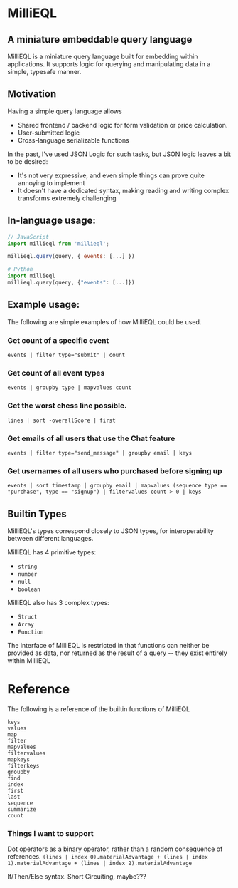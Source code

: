 # MilliEQL

## A miniature embeddable query language

MilliEQL is a miniature query language built for embedding within applications. It supports
logic for querying and manipulating data in a simple, typesafe manner.

## Motivation

Having a simple query language allows

- Shared frontend / backend logic for form validation or price calculation.
- User-submitted logic
- Cross-language serializable functions

In the past, I've used JSON Logic for such tasks, but JSON logic leaves a bit to be desired:

- It's not very expressive, and even simple things can prove quite annoying to implement
- It doesn't have a dedicated syntax, making reading and writing complex transforms extremely challenging

## In-language usage:

```js
// JavaScript
import millieql from 'millieql';

millieql.query(query, { events: [...] })
```

```py
# Python
import millieql
millieql.query(query, {"events": [...]})
```

## Example usage:

The following are simple examples of how MilliEQL could be used.

### Get count of a specific event

`events | filter type="submit" | count`

### Get count of all event types

`events | groupby type | mapvalues count`

### Get the worst chess line possible.

`lines | sort -overallScore | first`

### Get emails of all users that use the Chat feature

`events | filter type="send_message" | groupby email | keys`

### Get usernames of all users who purchased before signing up

`events | sort timestamp | groupby email | mapvalues (sequence type == "purchase", type == "signup") | filtervalues count > 0 | keys`

## Builtin Types

MilliEQL's types correspond closely to JSON types, for interoperability between different languages.

MilliEQL has 4 primitive types:

- `string`
- `number`
- `null`
- `boolean`

MilliEQL also has 3 complex types:

- `Struct`
- `Array`
- `Function`

The interface of MilliEQL is restricted in that functions can neither be provided as data, nor returned as the result of a query -- they exist entirely within MilliEQL

# Reference

The following is a reference of the builtin functions of MilliEQL

```
keys
values
map
filter
mapvalues
filtervalues
mapkeys
filterkeys
groupby
find
index
first
last
sequence
summarize
count
```

### Things I want to support

Dot operators as a binary operator, rather than a random consequence of references.
`(lines | index 0).materialAdvantage + (lines | index 1).materialAdvantage + (lines | index 2).materialAdvantage`

If/Then/Else syntax.
Short Circuiting, maybe???

